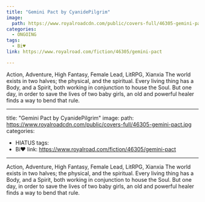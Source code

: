 ```yaml
---
title: "Gemini Pact by CyanidePilgrim"
image:
  path: https://www.royalroadcdn.com/public/covers-full/46305-gemini-pact.jpg
categories:
  - ONGOING
tags:
  - Bi♥
link: https://www.royalroad.com/fiction/46305/gemini-pact

---
```

Action, Adventure, High Fantasy, Female Lead, LitRPG, Xianxia
The world exists in two halves; the physical, and the spiritual. Every living thing has a Body, and a Spirit, both working in conjunction to house the Soul.
But one day, in order to save the lives of two baby girls, an old and powerful healer finds a way to bend that rule.

---
title: "Gemini Pact by CyanidePilgrim"
image:
  path: https://www.royalroadcdn.com/public/covers-full/46305-gemini-pact.jpg
categories:
  - HIATUS
tags:
  - Bi♥
link: https://www.royalroad.com/fiction/46305/gemini-pact

---
Action, Adventure, High Fantasy, Female Lead, LitRPG, Xianxia
The world exists in two halves; the physical, and the spiritual. Every living thing has a Body, and a Spirit, both working in conjunction to house the Soul.
But one day, in order to save the lives of two baby girls, an old and powerful healer finds a way to bend that rule.

